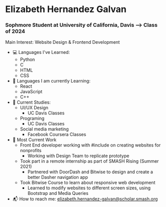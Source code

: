 
# Elizabeth Hernandez Galvan
### **Sophmore Student at University of California, Davis --> Class of 2024**

Main Interest: Website Design & Frontend Development
- :computer: Languages I've Learned:
  - Python
  - C
  - HTML
  - CSS
- :open_file_folder: Languages I am currently Learning:
  - React
  - JavaScript
  - C++
- :school: Current Studies: 
  - UI/UX Design
    - UC Davis Classes
  - Programing
    - UC Davis Classes
  - Social media marketing
    - Facebook Coursera Classes
- :office: Most Current Work
  - Front End developer working with #include on creating websites for nonprofits
    - Working with Design Team to replicate prototype 
  - Took part in a remote internship as part of SMASH Rising (Summer 2021)
    - Partnered with DoorDash and Bitwise to design and create a better Dasher navigation app
  - Took Bitwise Course to learn about responsive web development
    - Learned to modify websites to different screen sizes, using Bootstrap and Media Queries
- :mailbox_with_mail: How to reach me: [elizabeth.hernandez-galvan@scholar.smash.org](elizabeth.hernandez-galvan@scholar.smash.org)
